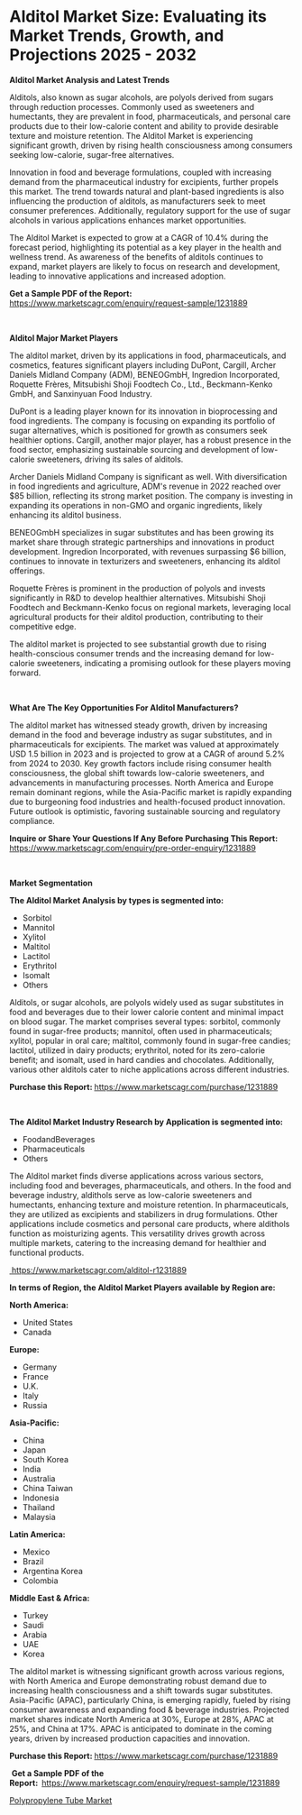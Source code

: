 <p><h1>Alditol Market Size: Evaluating its Market Trends, Growth, and Projections 2025 - 2032</h1></p><p><strong>Alditol Market Analysis and Latest Trends</strong></p>
<p><p>Alditols, also known as sugar alcohols, are polyols derived from sugars through reduction processes. Commonly used as sweeteners and humectants, they are prevalent in food, pharmaceuticals, and personal care products due to their low-calorie content and ability to provide desirable texture and moisture retention. The Alditol Market is experiencing significant growth, driven by rising health consciousness among consumers seeking low-calorie, sugar-free alternatives. </p><p>Innovation in food and beverage formulations, coupled with increasing demand from the pharmaceutical industry for excipients, further propels this market. The trend towards natural and plant-based ingredients is also influencing the production of alditols, as manufacturers seek to meet consumer preferences. Additionally, regulatory support for the use of sugar alcohols in various applications enhances market opportunities. </p><p>The Alditol Market is expected to grow at a CAGR of 10.4% during the forecast period, highlighting its potential as a key player in the health and wellness trend. As awareness of the benefits of alditols continues to expand, market players are likely to focus on research and development, leading to innovative applications and increased adoption.</p></p>
<p><strong>Get a Sample PDF of the Report:&nbsp;</strong> <a href="https://www.marketscagr.com/enquiry/request-sample/1231889?utm_campaign=2660&utm_medium=2&utm_source=Github&utm_content=ia&utm_term=31032025&utm_id=alditol">https://www.marketscagr.com/enquiry/request-sample/1231889</a></p>
<p>&nbsp;</p>
<p><strong>Alditol Major Market Players</strong></p>
<p><p>The alditol market, driven by its applications in food, pharmaceuticals, and cosmetics, features significant players including DuPont, Cargill, Archer Daniels Midland Company (ADM), BENEOGmbH, Ingredion Incorporated, Roquette Frères, Mitsubishi Shoji Foodtech Co., Ltd., Beckmann-Kenko GmbH, and Sanxinyuan Food Industry. </p><p>DuPont is a leading player known for its innovation in bioprocessing and food ingredients. The company is focusing on expanding its portfolio of sugar alternatives, which is positioned for growth as consumers seek healthier options. Cargill, another major player, has a robust presence in the food sector, emphasizing sustainable sourcing and development of low-calorie sweeteners, driving its sales of alditols.</p><p>Archer Daniels Midland Company is significant as well. With diversification in food ingredients and agriculture, ADM's revenue in 2022 reached over $85 billion, reflecting its strong market position. The company is investing in expanding its operations in non-GMO and organic ingredients, likely enhancing its alditol business.</p><p>BENEOGmbH specializes in sugar substitutes and has been growing its market share through strategic partnerships and innovations in product development. Ingredion Incorporated, with revenues surpassing $6 billion, continues to innovate in texturizers and sweeteners, enhancing its alditol offerings.</p><p>Roquette Frères is prominent in the production of polyols and invests significantly in R&D to develop healthier alternatives. Mitsubishi Shoji Foodtech and Beckmann-Kenko focus on regional markets, leveraging local agricultural products for their alditol production, contributing to their competitive edge.</p><p>The alditol market is projected to see substantial growth due to rising health-conscious consumer trends and the increasing demand for low-calorie sweeteners, indicating a promising outlook for these players moving forward.</p></p>
<p>&nbsp;</p>
<p><strong>What Are The Key Opportunities For Alditol Manufacturers?</strong></p>
<p><p>The alditol market has witnessed steady growth, driven by increasing demand in the food and beverage industry as sugar substitutes, and in pharmaceuticals for excipients. The market was valued at approximately USD 1.5 billion in 2023 and is projected to grow at a CAGR of around 5.2% from 2024 to 2030. Key growth factors include rising consumer health consciousness, the global shift towards low-calorie sweeteners, and advancements in manufacturing processes. North America and Europe remain dominant regions, while the Asia-Pacific market is rapidly expanding due to burgeoning food industries and health-focused product innovation. Future outlook is optimistic, favoring sustainable sourcing and regulatory compliance.</p></p>
<p><strong>Inquire or Share Your Questions If Any Before Purchasing This Report:</strong> <a href="https://www.marketscagr.com/enquiry/pre-order-enquiry/1231889?utm_campaign=2660&utm_medium=2&utm_source=Github&utm_content=ia&utm_term=31032025&utm_id=alditol">https://www.marketscagr.com/enquiry/pre-order-enquiry/1231889</a></p>
<p>&nbsp;</p>
<p><strong>Market Segmentation</strong></p>
<p><strong>The Alditol Market Analysis by types is segmented into:</strong></p>
<p><ul><li>Sorbitol</li><li>Mannitol</li><li>Xylitol</li><li>Maltitol</li><li>Lactitol</li><li>Erythritol</li><li>Isomalt</li><li>Others</li></ul></p>
<p><p>Alditols, or sugar alcohols, are polyols widely used as sugar substitutes in food and beverages due to their lower calorie content and minimal impact on blood sugar. The market comprises several types: sorbitol, commonly found in sugar-free products; mannitol, often used in pharmaceuticals; xylitol, popular in oral care; maltitol, commonly found in sugar-free candies; lactitol, utilized in dairy products; erythritol, noted for its zero-calorie benefit; and isomalt, used in hard candies and chocolates. Additionally, various other alditols cater to niche applications across different industries.</p></p>
<p><strong>Purchase this Report:&nbsp;</strong><a href="https://www.marketscagr.com/purchase/1231889?utm_campaign=2660&utm_medium=2&utm_source=Github&utm_content=ia&utm_term=31032025&utm_id=alditol">https://www.marketscagr.com/purchase/1231889</a></p>
<p>&nbsp;</p>
<p><strong>The Alditol Market Industry Research by Application is segmented into:</strong></p>
<p><ul><li>FoodandBeverages</li><li>Pharmaceuticals</li><li>Others</li></ul></p>
<p><p>The Alditol market finds diverse applications across various sectors, including food and beverages, pharmaceuticals, and others. In the food and beverage industry, aldithols serve as low-calorie sweeteners and humectants, enhancing texture and moisture retention. In pharmaceuticals, they are utilized as excipients and stabilizers in drug formulations. Other applications include cosmetics and personal care products, where aldithols function as moisturizing agents. This versatility drives growth across multiple markets, catering to the increasing demand for healthier and functional products.</p></p>
<p><a href="https://www.marketscagr.com/alditol-r1231889?utm_campaign=2660&utm_medium=2&utm_source=Github&utm_content=ia&utm_term=31032025&utm_id=alditol">&nbsp;https://www.marketscagr.com/alditol-r1231889</a></p>
<p><strong>In terms of Region, the Alditol Market Players available by Region are:</strong></p>
<p>
    <p> <strong> North America: </strong>
        <ul>
            <li>United States</li>
            <li>Canada</li>
        </ul>
        </p> 
    <p> <strong> Europe: </strong>
        <ul>
            <li>Germany</li>
            <li>France</li>
            <li>U.K.</li>
            <li>Italy</li>
            <li>Russia</li>
        </ul>
        </p> 
    <p> <strong> Asia-Pacific: </strong>
        <ul>
            <li>China</li>
            <li>Japan</li>
            <li>South Korea</li>
            <li>India</li>
            <li>Australia</li>
            <li>China Taiwan</li>
            <li>Indonesia</li>
            <li>Thailand</li>
            <li>Malaysia</li>
        </ul>
        </p> 
    <p> <strong> Latin America: </strong>
        <ul>
            <li>Mexico</li>
            <li>Brazil</li>
            <li>Argentina Korea</li>
            <li>Colombia</li>
        </ul>
        </p> 
    <p> <strong> Middle East & Africa: </strong>
        <ul>
            <li>Turkey</li>
            <li>Saudi</li>
            <li>Arabia</li>
            <li>UAE</li>
            <li>Korea</li>
        </ul>
    </p>
    </p>
<p><p>The alditol market is witnessing significant growth across various regions, with North America and Europe demonstrating robust demand due to increasing health consciousness and a shift towards sugar substitutes. Asia-Pacific (APAC), particularly China, is emerging rapidly, fueled by rising consumer awareness and expanding food & beverage industries. Projected market shares indicate North America at 30%, Europe at 28%, APAC at 25%, and China at 17%. APAC is anticipated to dominate in the coming years, driven by increased production capacities and innovation.</p></p>
<p><strong>Purchase this Report: </strong><a href="https://www.marketscagr.com/purchase/1231889?utm_campaign=2660&utm_medium=2&utm_source=Github&utm_content=ia&utm_term=31032025&utm_id=alditol">https://www.marketscagr.com/purchase/1231889</a></p>
<p>&nbsp;<strong>Get a Sample PDF of the Report:&nbsp;&nbsp;</strong><a href="https://www.marketscagr.com/enquiry/request-sample/1231889?utm_campaign=2660&utm_medium=2&utm_source=Github&utm_content=ia&utm_term=31032025&utm_id=alditol">https://www.marketscagr.com/enquiry/request-sample/1231889</a></p>
<p><strong></strong></p>
<p><p><a href="https://github.com/abuugjetaj/Market-Research-Report-List-1/blob/main/polypropylene-tube-market.md?utm_campaign=2660&utm_medium=2&utm_source=Github&utm_content=ia&utm_term=31032025&utm_id=alditol">Polypropylene Tube Market</a></p></p>